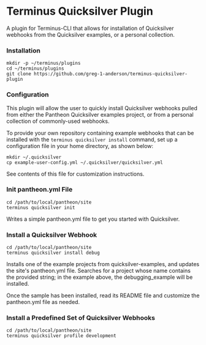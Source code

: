 # Terminus Quicksilver Plugin

A plugin for Terminus-CLI that allows for installation of Quicksilver webhooks from the Quicksilver examples, or a personal collection.

### Installation
```
mkdir -p ~/terminus/plugins
cd ~/terminus/plugins
git clone https://github.com/greg-1-anderson/terminus-quicksilver-plugin
```

### Configuration
This plugin will allow the user to quickly install Quicksilver webhooks pulled from either the Pantheon Quicksilver examples project, or from a personal collection of commonly-used webhooks.

To provide your own repository containing example webhooks that can be installed with the `terminus quicksilver install` command, set up a configuration file in your home directory, as shown below:
```
mkdir ~/.quicksilver
cp example-user-config.yml ~/.quicksilver/quicksilver.yml
```
See contents of this file for customization instructions.

### Init pantheon.yml File
```
cd /path/to/local/pantheon/site
terminus quicksilver init
```
Writes a simple pantheon.yml file to get you started with Quicksilver.

### Install a Quicksilver Webhook
```
cd /path/to/local/pantheon/site
terminus quicksilver install debug
```
Installs one of the example projects from quicksilver-examples, and updates the site's pantheon.yml file.  Searches for a project whose name contains the provided string; in the example above, the debugging_example will be installed.

Once the sample has been installed, read its README file and customize the pantheon.yml file as needed.

### Install a Predefined Set of Quicksilver Webhooks
```
cd /path/to/local/pantheon/site
terminus quicksilver profile development
```
